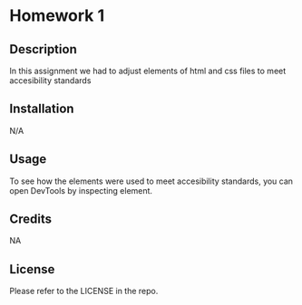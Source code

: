 # Homework 1

## Description

In this assignment we had to adjust elements of html and css files to meet accesibility standards

## Installation

N/A

## Usage

To see how the elements were used to meet accesibility standards, you can open DevTools by inspecting element.

## Credits

NA

## License

Please refer to the LICENSE in the repo.

